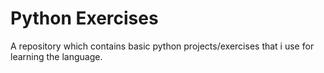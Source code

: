 # Python Exercises
A repository which contains basic python projects/exercises that i use for learning the language.

